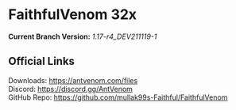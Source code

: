 # FaithfulVenom 32x

**Current Branch Version:** _1.17-r4_DEV211119-1_  

## Official Links

Downloads: https://antvenom.com/files  
Discord: https://discord.gg/AntVenom  
GitHub Repo: https://github.com/mullak99s-Faithful/FaithfulVenom  

